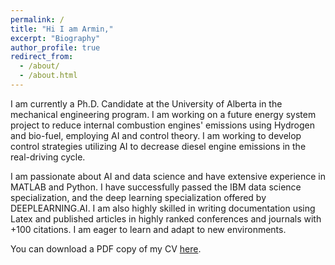 ```yaml
---
permalink: /
title: "Hi I am Armin,"
excerpt: "Biography"
author_profile: true
redirect_from: 
  - /about/
  - /about.html
---
```



I am currently a Ph.D. Candidate at the University of Alberta in the mechanical engineering program. I am working on a future energy system project to reduce internal combustion engines' emissions using Hydrogen and bio-fuel, employing AI and control theory. I am working to develop control strategies utilizing AI to decrease diesel engine emissions in the real-driving cycle.

I am passionate about AI and data science and have extensive experience in MATLAB and Python. I have successfully passed the IBM data science specialization, and the deep learning specialization offered by DEEPLEARNING.AI. I am also highly skilled in writing documentation using Latex and published articles in highly ranked conferences and journals with +100 citations. I am eager to learn and adapt to new environments.

You can download a PDF copy of my CV [here](/files/pdf/AN_fullCV.pdf).


